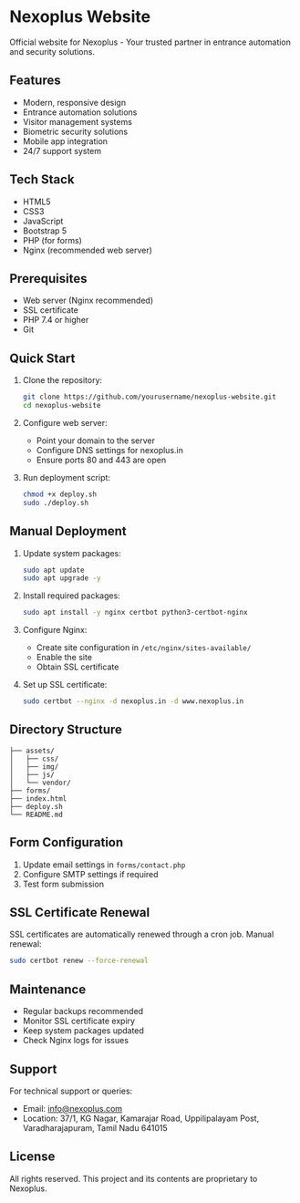 # Nexoplus Website

Official website for Nexoplus - Your trusted partner in entrance automation and security solutions.

## Features

- Modern, responsive design
- Entrance automation solutions
- Visitor management systems
- Biometric security solutions
- Mobile app integration
- 24/7 support system

## Tech Stack

- HTML5
- CSS3
- JavaScript
- Bootstrap 5
- PHP (for forms)
- Nginx (recommended web server)

## Prerequisites

- Web server (Nginx recommended)
- SSL certificate
- PHP 7.4 or higher
- Git

## Quick Start

1. Clone the repository:
   ```bash
   git clone https://github.com/yourusername/nexoplus-website.git
   cd nexoplus-website
   ```

2. Configure web server:
   - Point your domain to the server
   - Configure DNS settings for nexoplus.in
   - Ensure ports 80 and 443 are open

3. Run deployment script:
   ```bash
   chmod +x deploy.sh
   sudo ./deploy.sh
   ```

## Manual Deployment

1. Update system packages:
   ```bash
   sudo apt update
   sudo apt upgrade -y
   ```

2. Install required packages:
   ```bash
   sudo apt install -y nginx certbot python3-certbot-nginx
   ```

3. Configure Nginx:
   - Create site configuration in `/etc/nginx/sites-available/`
   - Enable the site
   - Obtain SSL certificate

4. Set up SSL certificate:
   ```bash
   sudo certbot --nginx -d nexoplus.in -d www.nexoplus.in
   ```

## Directory Structure

```
├── assets/
│   ├── css/
│   ├── img/
│   ├── js/
│   └── vendor/
├── forms/
├── index.html
├── deploy.sh
└── README.md
```

## Form Configuration

1. Update email settings in `forms/contact.php`
2. Configure SMTP settings if required
3. Test form submission

## SSL Certificate Renewal

SSL certificates are automatically renewed through a cron job. Manual renewal:
```bash
sudo certbot renew --force-renewal
```

## Maintenance

- Regular backups recommended
- Monitor SSL certificate expiry
- Keep system packages updated
- Check Nginx logs for issues

## Support

For technical support or queries:
- Email: info@nexoplus.com
- Location: 37/1, KG Nagar, Kamarajar Road, Uppilipalayam Post, Varadharajapuram, Tamil Nadu 641015

## License

All rights reserved. This project and its contents are proprietary to Nexoplus. 